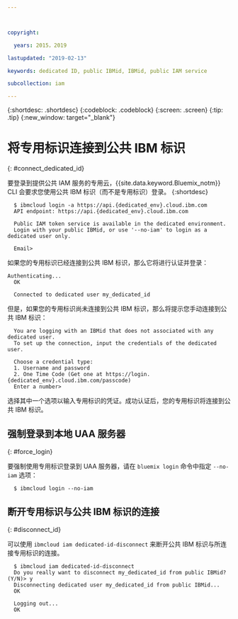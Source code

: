 ```yaml
---



copyright:

  years: 2015，2019

lastupdated: "2019-02-13"

keywords: dedicated ID, public IBMid, IBMid, public IAM service

subcollection: iam

---
```


{:shortdesc: .shortdesc}
{:codeblock: .codeblock}
{:screen: .screen}
{:tip: .tip}
{:new_window: target="_blank"}

# 将专用标识连接到公共 IBM 标识
{: #connect_dedicated_id}

要登录到提供公共 IAM 服务的专用云，{{site.data.keyword.Bluemix_notm}} CLI 会要求您使用公共 IBM 标识（而不是专用标识）登录。
{:shortdesc}

```
  $ ibmcloud login -a https://api.{dedicated_env}.cloud.ibm.com
  API endpoint: https://api.{dedicated_env}.cloud.ibm.com

  Public IAM token service is available in the dedicated environment.
  Login with your public IBMid, or use '--no-iam' to login as a dedicated user only.

  Email>
```

如果您的专用标识已经连接到公共 IBM 标识，那么它将进行认证并登录：

```
Authenticating...
  OK
      
  Connected to dedicated user my_dedicated_id
```

但是，如果您的专用标识尚未连接到公共 IBM 标识，那么将提示您手动连接到公共 IBM 标识：

```
  You are logging with an IBMid that does not associated with any dedicated user.
  To set up the connection, input the credentials of the dedicated user.

  Choose a credential type:
  1. Username and password
  2. One Time Code (Get one at https://login.{dedicated_env}.cloud.ibm.com/passcode)
  Enter a number>
```

选择其中一个选项以输入专用标识的凭证。成功认证后，您的专用标识将连接到公共 IBM 标识。

## 强制登录到本地 UAA 服务器
{: #force_login}

要强制使用专用标识登录到 UAA 服务器，请在 `bluemix login` 命令中指定 `--no-iam` 选项：

```
  $ ibmcloud login --no-iam
```

## 断开专用标识与公共 IBM 标识的连接
{: #disconnect_id}

可以使用 `ibmcloud iam dedicated-id-disconnect` 来断开公共 IBM 标识与所连接专用标识的连接。

```
  $ ibmcloud iam dedicated-id-disconnect
  Do you really want to disconnect my_dedicated_id from public IBMid? (Y/N)> y
  Disconnecting dedicated user my_dedicated_id from public IBMid...
  OK

  Logging out...
  OK
```
